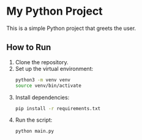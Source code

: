 # My Python Project

This is a simple Python project that greets the user.

## How to Run

1. Clone the repository.
2. Set up the virtual environment:
   ```bash
   python3 -m venv venv
   source venv/bin/activate
   ```
3. Install dependencies:
   ```bash
   pip install -r requirements.txt
   ```
4. Run the script:
   ```bash
   python main.py
   ```
